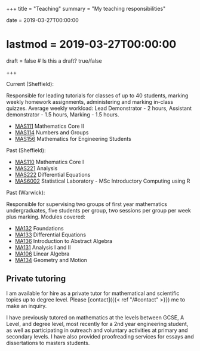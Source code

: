 +++
title = "Teaching"
summary = "My teaching responsibilities"

date = 2019-03-27T00:00:00
# lastmod = 2019-03-27T00:00:00

draft = false  # Is this a draft? true/false

+++

Current (Sheffield):

Responsible for leading tutorials for classes of up to 40 students, marking weekly homework assignments, administering and marking in-class quizzes. Average weekly workload: Lead Demonstrator - 2 hours, Assistant demonstrator - 1.5 hours, Marking - 1.5 hours.

- [MAS111] Mathematics Core II
- [MAS114] Numbers and Groups
- [MAS156] Mathematics for Engineering Students

Past (Sheffield):

- [MAS110] Mathematics Core I
- [MAS221] Analysis
- [MAS222] Differential Equations
- [MAS6002] Statistical Laboratory - MSc Introductory Computing using R

[MAS110]: http://maths.dept.shef.ac.uk/maths/module_info_2020.html
[MAS111]: http://maths.dept.shef.ac.uk/maths/module_info_2024.html
[MAS114]: http://maths.dept.shef.ac.uk/maths/module_info_2036.html
[MAS156]: https://maths.dept.shef.ac.uk/maths/module_info_2060.html
[MAS221]: http://maths.dept.shef.ac.uk/maths/module_info_2100.html
[MAS222]: http://maths.dept.shef.ac.uk/maths/module_info_2104.html
[MAS6002]: http://maths.dept.shef.ac.uk/maths/module_info_2019.html

Past (Warwick):

Responsible for supervising two groups of first year mathematics undergraduates, five students per group, two sessions per group per week plus marking.
Modules covered:

- [MA132] Foundations
- [MA133] Differential Equations
- [MA136] Introduction to Abstract Algebra
- [MA131] Analysis I and II
- [MA106] Linear Algebra
- [MA134] Geometry and Motion

[MA132]: https://warwick.ac.uk/fac/sci/maths/undergrad/ughandbook/year1/ma132/
[MA133]: https://warwick.ac.uk/fac/sci/maths/undergrad/ughandbook/year1/ma133/
[MA136]: https://warwick.ac.uk/fac/sci/maths/undergrad/ughandbook/year1/ma136/
[MA131]: https://warwick.ac.uk/fac/sci/maths/undergrad/ughandbook/year1/ma131/
[MA106]: https://warwick.ac.uk/fac/sci/maths/undergrad/ughandbook/year1/ma106/
[MA134]: https://warwick.ac.uk/fac/sci/maths/undergrad/ughandbook/year1/ma134/

## Private tutoring

I am available for hire as a private tutor for mathematical and scientific topics up to degree level. Please [contact]({{< ref "/#contact" >}}) me to make an inquiry.

I have previously tutored on mathematics at the levels between GCSE, A Level, and degree level, most recently for a 2nd year engineering student, as well as participating in outreach and voluntary activities at primary and secondary levels. I have also provided proofreading services for essays and dissertations to masters students.